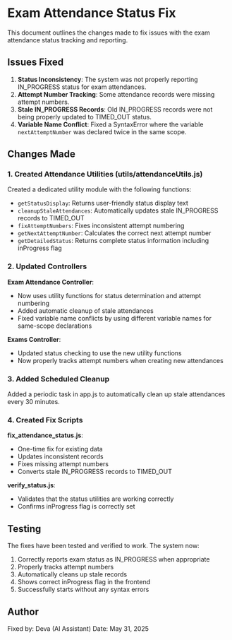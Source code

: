 # Exam Attendance Status Fix

This document outlines the changes made to fix issues with the exam attendance status tracking and reporting.

## Issues Fixed

1. **Status Inconsistency**: The system was not properly reporting IN_PROGRESS status for exam attendances.
2. **Attempt Number Tracking**: Some attendance records were missing attempt numbers.
3. **Stale IN_PROGRESS Records**: Old IN_PROGRESS records were not being properly updated to TIMED_OUT status.
4. **Variable Name Conflict**: Fixed a SyntaxError where the variable `nextAttemptNumber` was declared twice in the same scope.

## Changes Made

### 1. Created Attendance Utilities (utils/attendanceUtils.js)

Created a dedicated utility module with the following functions:
- `getStatusDisplay`: Returns user-friendly status display text
- `cleanupStaleAttendances`: Automatically updates stale IN_PROGRESS records to TIMED_OUT
- `fixAttemptNumbers`: Fixes inconsistent attempt numbering
- `getNextAttemptNumber`: Calculates the correct next attempt number
- `getDetailedStatus`: Returns complete status information including inProgress flag

### 2. Updated Controllers

**Exam Attendance Controller**:
- Now uses utility functions for status determination and attempt numbering
- Added automatic cleanup of stale attendances
- Fixed variable name conflicts by using different variable names for same-scope declarations

**Exams Controller**:
- Updated status checking to use the new utility functions
- Now properly tracks attempt numbers when creating new attendances

### 3. Added Scheduled Cleanup

Added a periodic task in app.js to automatically clean up stale attendances every 30 minutes.

### 4. Created Fix Scripts

**fix_attendance_status.js**:
- One-time fix for existing data
- Updates inconsistent records
- Fixes missing attempt numbers
- Converts stale IN_PROGRESS records to TIMED_OUT

**verify_status.js**:
- Validates that the status utilities are working correctly
- Confirms inProgress flag is correctly set

## Testing

The fixes have been tested and verified to work. The system now:
1. Correctly reports exam status as IN_PROGRESS when appropriate
2. Properly tracks attempt numbers
3. Automatically cleans up stale records
4. Shows correct inProgress flag in the frontend
5. Successfully starts without any syntax errors

## Author

Fixed by: Deva (AI Assistant)
Date: May 31, 2025
